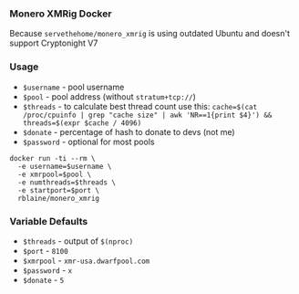 ### Monero XMRig Docker
Because `servethehome/monero_xmrig` is using outdated Ubuntu and doesn't support Cryptonight V7

### Usage
* `$username` - pool username
* `$pool` - pool address (without `stratum+tcp://`)
* `$threads` - to calculate best thread count use this: `cache=$(cat /proc/cpuinfo | grep "cache size" | awk 'NR==1{print $4}') && threads=$(expr $cache / 4096)`
* `$donate` - percentage of hash to donate to devs (not me)
* `$password` - optional for most pools

```
docker run -ti --rm \
  -e username=$username \
  -e xmrpool=$pool \
  -e numthreads=$threads \
  -e startport=$port \
  rblaine/monero_xmrig
```

### Variable Defaults
* `$threads` - output of `$(nproc)`
* `$port` - `8100`
* `$xmrpool` - `xmr-usa.dwarfpool.com`
* `$password` - `x`
* `$donate` - `5`
